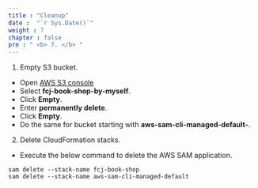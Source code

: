 ```yaml
---
title : "Cleanup"
date :  "`r Sys.Date()`" 
weight : 7
chapter : false
pre : " <b> 7. </b> "
---
```

1. Empty S3 bucket.
- Open [AWS S3 console](https://s3.console.aws.amazon.com/s3/buckets?region=ap-southeast-1)
- Select **fcj-book-shop-by-myself**.
- Click **Empty**.
- Enter **permanently delete**.
- Click **Empty**.
- Do the same for bucket starting with **aws-sam-cli-managed-default-**.

2. Delete CloudFormation stacks.
- Execute the below command to delete the AWS SAM application.
```
sam delete --stack-name fcj-book-shop
sam delete --stack-name aws-sam-cli-managed-default
```